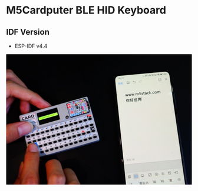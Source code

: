# M5Cardputer BLE HID Keyboard

IDF Version
------------------

- ESP-IDF v4.4

![keyboard_01](/assets/keyboard_01.jpg)

